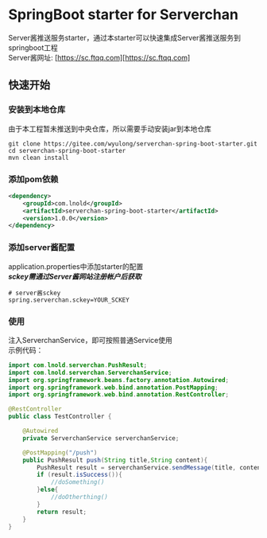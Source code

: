 # SpringBoot starter for Serverchan 
Server酱推送服务starter，通过本starter可以快速集成Server酱推送服务到springboot工程  
Server酱网址: [https://sc.ftqq.com][https://sc.ftqq.com]
## 快速开始
### 安装到本地仓库
由于本工程暂未推送到中央仓库，所以需要手动安装jar到本地仓库
```
git clone https://gitee.com/wyulong/serverchan-spring-boot-starter.git
cd serverchan-spring-boot-starter
mvn clean install
```

### 添加pom依赖
```xml
<dependency>
    <groupId>com.lnold</groupId>
    <artifactId>serverchan-spring-boot-starter</artifactId>
    <version>1.0.0</version>
</dependency>
```
### 添加server酱配置
application.properties中添加starter的配置  
_**sckey需通过Server酱网站注册帐户后获取**_
```properties
# server酱sckey
spring.serverchan.sckey=YOUR_SCKEY
```

### 使用
注入ServerchanService，即可按照普通Service使用  
示例代码：
```java
import com.lnold.serverchan.PushResult;
import com.lnold.serverchan.ServerchanService;
import org.springframework.beans.factory.annotation.Autowired;
import org.springframework.web.bind.annotation.PostMapping;
import org.springframework.web.bind.annotation.RestController;

@RestController
public class TestController {

    @Autowired
    private ServerchanService serverchanService;

    @PostMapping("/push")
    public PushResult push(String title,String content){
        PushResult result = serverchanService.sendMessage(title, content);
        if (result.isSuccess()){
            //doSomething()
        }else{
            //doOtherthing()
        }
        return result;
    }
}
```

